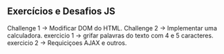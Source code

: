 ## Exercícios e Desafios JS

Challenge 1 -> Modificar DOM do HTML.
Challenge 2 -> Implementar uma calculadora.
exercicio 1 -> grifar palavras do texto com 4 e 5 caracteres.
exercicio 2 -> Requiciçoes AJAX e outros.